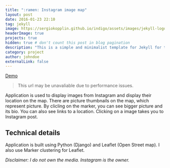 ```yaml
---
title: ":ramen: Instagram image map"
layout: post
date: 2016-01-23 22:10
tag: jekyll
image: https://sergiokopplin.github.io/indigo/assets/images/jekyll-logo-light-solid.png
headerImage: true
projects: true
hidden: true # don't count this post in blog pagination
description: "This is a simple and minimalist template for Jekyll for those who likes to eat noodles."
category: project
author: johndoe
externalLink: false
---
```


[Demo](https://aqueous-caverns-26263.herokuapp.com/)
> This url may be unavaliable due to performance issues.

Application is used to display images from Instagram and display their location on the map. There are picture thumbnails on the map, which represent picture. By clicling on the marker, you can see bigger picture and its bio. You can also see links to a location. Clicking on a image takes you to Instagram post.

##  Technical details
Application is built using Python (Django) and Leaflet (Open Street map). I also use Marker clustering for Leaflet.

*Disclaimer: I do not own the media. Instagram is the owner.*
